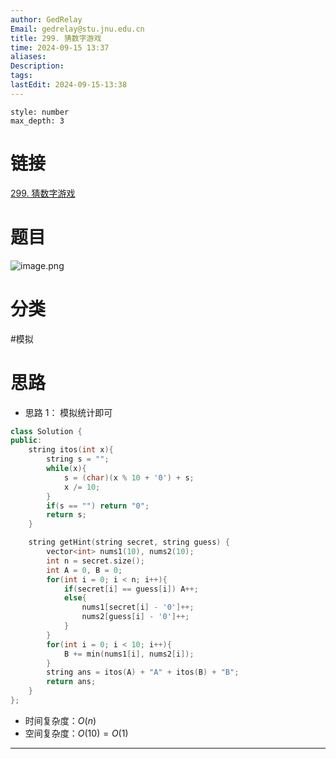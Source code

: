 ```yaml
---
author: GedRelay
Email: gedrelay@stu.jnu.edu.cn
title: 299. 猜数字游戏
time: 2024-09-15 13:37
aliases: 
Description: 
tags: 
lastEdit: 2024-09-15-13:38
---
```


```toc
style: number
max_depth: 3
```

# 链接
[299. 猜数字游戏](https://leetcode.cn/problems/bulls-and-cows/) 

# 题目
![image.png](https://ged-pic-bed.oss-cn-guangzhou.aliyuncs.com/img/202409151337559.png)


# 分类
#模拟 

# 思路
- 思路 1：
模拟统计即可

```cpp
class Solution {
public:
    string itos(int x){
        string s = "";
        while(x){
            s = (char)(x % 10 + '0') + s;
            x /= 10;
        }
        if(s == "") return "0";
        return s;
    }

    string getHint(string secret, string guess) {
        vector<int> nums1(10), nums2(10);
        int n = secret.size();
        int A = 0, B = 0;
        for(int i = 0; i < n; i++){
            if(secret[i] == guess[i]) A++;
            else{
                nums1[secret[i] - '0']++;
                nums2[guess[i] - '0']++;
            }
        }
        for(int i = 0; i < 10; i++){
            B += min(nums1[i], nums2[i]);
        }
        string ans = itos(A) + "A" + itos(B) + "B";
        return ans;
    }
};
```


- 时间复杂度：${O\left( n \right)  }$ 
- 空间复杂度：${O\left( 10 \right) =O\left( 1 \right)  }$ 


---


